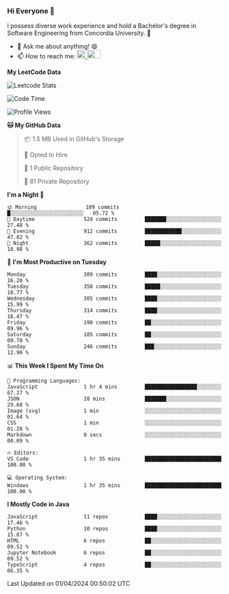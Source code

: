 ### Hi Everyone 👋
I possess diverse work experience and hold a Bachelor's degree in Software Engineering from Concordia University. 🏫

- 💬 Ask me about anything! 😄
- 📫 How to reach me: <a href="https://www.linkedin.com/in/siu-tong-ye/" target="_blank"> <img width="20px" width="32" src="https://cdn.jsdelivr.net/npm/simple-icons@v3/icons/linkedin.svg" /> </a> <a href="mailto:SiuTongYe@gmail.com" target="_blank"> <img height="20" width="32" src="https://cdn.jsdelivr.net/npm/simple-icons@v3/icons/gmail.svg" /> </a>

**My LeetCode Data** 

![Leetcode Stats](https://leetcard.jacoblin.cool/Siu_Ye)

<!--START_SECTION:waka-->
![Code Time](http://img.shields.io/badge/Code%20Time-284%20hrs%2057%20mins-blue)

![Profile Views](http://img.shields.io/badge/Profile%20Views-2-blue)

**🐱 My GitHub Data** 

> 📦 1.5 MB Used in GitHub's Storage 
 > 
> 💼 Opted to Hire
 > 
> 📜 1 Public Repository 
 > 
> 🔑 81 Private Repository 
 > 
**I'm a Night 🦉** 

```text
🌞 Morning                109 commits         █░░░░░░░░░░░░░░░░░░░░░░░░   05.72 % 
🌆 Daytime                524 commits         ███████░░░░░░░░░░░░░░░░░░   27.48 % 
🌃 Evening                912 commits         ████████████░░░░░░░░░░░░░   47.82 % 
🌙 Night                  362 commits         █████░░░░░░░░░░░░░░░░░░░░   18.98 % 
```
📅 **I'm Most Productive on Tuesday** 

```text
Monday                   309 commits         ████░░░░░░░░░░░░░░░░░░░░░   16.20 % 
Tuesday                  358 commits         █████░░░░░░░░░░░░░░░░░░░░   18.77 % 
Wednesday                305 commits         ████░░░░░░░░░░░░░░░░░░░░░   15.99 % 
Thursday                 314 commits         ████░░░░░░░░░░░░░░░░░░░░░   16.47 % 
Friday                   190 commits         ██░░░░░░░░░░░░░░░░░░░░░░░   09.96 % 
Saturday                 185 commits         ██░░░░░░░░░░░░░░░░░░░░░░░   09.70 % 
Sunday                   246 commits         ███░░░░░░░░░░░░░░░░░░░░░░   12.90 % 
```


📊 **This Week I Spent My Time On** 

```text
💬 Programming Languages: 
JavaScript               1 hr 4 mins         █████████████████░░░░░░░░   67.27 % 
JSON                     28 mins             ███████░░░░░░░░░░░░░░░░░░   29.68 % 
Image (svg)              1 min               ░░░░░░░░░░░░░░░░░░░░░░░░░   01.64 % 
CSS                      1 min               ░░░░░░░░░░░░░░░░░░░░░░░░░   01.28 % 
Markdown                 0 secs              ░░░░░░░░░░░░░░░░░░░░░░░░░   00.09 % 

🔥 Editors: 
VS Code                  1 hr 35 mins        █████████████████████████   100.00 % 

💻 Operating System: 
Windows                  1 hr 35 mins        █████████████████████████   100.00 % 
```

**I Mostly Code in Java** 

```text
JavaScript               11 repos            ████░░░░░░░░░░░░░░░░░░░░░   17.46 % 
Python                   10 repos            ████░░░░░░░░░░░░░░░░░░░░░   15.87 % 
HTML                     6 repos             ██░░░░░░░░░░░░░░░░░░░░░░░   09.52 % 
Jupyter Notebook         6 repos             ██░░░░░░░░░░░░░░░░░░░░░░░   09.52 % 
TypeScript               4 repos             ██░░░░░░░░░░░░░░░░░░░░░░░   06.35 % 
```




 Last Updated on 01/04/2024 00:50:02 UTC
<!--END_SECTION:waka-->
